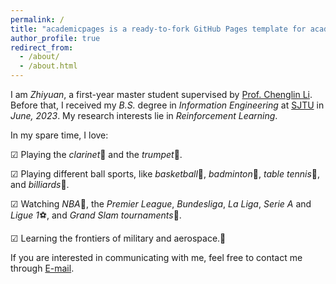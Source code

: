 ```yaml
---
permalink: /
title: "academicpages is a ready-to-fork GitHub Pages template for academic personal websites"
author_profile: true
redirect_from: 
  - /about/
  - /about.html
---
```


I am _Zhiyuan_, a first-year master student supervised by [Prof. Chenglin Li](https://min.sjtu.edu.cn/En/FacultyShow/4?Vid=17). Before that, I received my _B.S._ degree in _Information Engineering_ at [SJTU](https://www.sjtu.edu.cn/) in _June, 2023_. My research interests lie in _Reinforcement Learning_.

In my spare time, I love:

 ☑ Playing the _clarinet_🎷 and the _trumpet_🎺.

 ☑ Playing different ball sports, like _basketball_🏀, _badminton_🏸, _table tennis_🏓, and _billiards_🎱.

 ☑ Watching _NBA_🏀, the _Premier League_, _Bundesliga_, _La Liga_, _Serie A_ and _Ligue 1_⚽️, and _Grand Slam tournaments_🎾.

 ☑ Learning the frontiers of military and aerospace.🚀

If you are interested in communicating with me, feel free to contact me through [E-mail](mailto:chenzhiyuan@sjtu.edu.cn).
